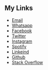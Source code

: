 ## My Links

- <a class="social-link email" href="mailto:mr.danangharissetiawan@gmail.com">Email</a>
- <a class="social-link phone" href="https://wa.link/y6dmne">Whatsapp</a>
- <a class="social-link facebook" href="https://web.facebook.com/da.risset/">Facebook</a>
- <a class="social-link twitter" href="https://twitter.com/Danangharisset1">Twitter</a>
- <a class="social-link instagram" href="https://www.instagram.com/mr.danang_haris/">Instagram</a>
- <a class="social-link spotify" href="https://open.spotify.com/user/31toweetmgcrn5iihzpc6fat5eee">Spotify</a>
- <a class="social-link linkedin" href="https://www.linkedin.com/in/danangharis/">Linkeind</a>
- <a class="social-link github" href="https://github.com/danangharissetiawan">Github</a>
- <a class="social-link stack-overflow" href="https://stackoverflow.com/users/17097734/danang-haris-setiawan">Stack Overflow</a>
<a class="social-link gift" href="https://saweria.co/overlays/alert?streamKey=033c7479284e19c8c5cdf829263d25a1&template=baru+saja+memberikan&backgroundColor=%23faae2b&highlightColor=%23744fc9&color=%23333333&fontWeight=500&notificationTimeout=5000"></a>
<a href="https://paypal.me/darisset" class="social-link wallet"></a>